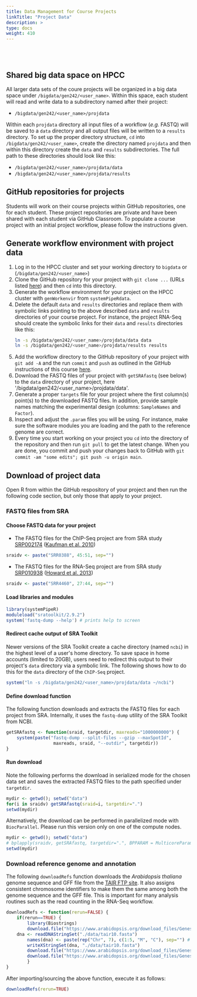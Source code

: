 ```yaml
---
title: Data Management for Course Projects
linkTitle: "Project Data"
description: >
type: docs
weight: 410
---
```


<br></br>


## Shared big data space on HPCC

All larger data sets of the coure projects will be organized in a big data space under
`/bigdata/gen242/<user_name>`. Within this space, each student will read and write data to a 
subdirectory named after their project:

+ `/bigdata/gen242/<user_name>/projdata`

Within each `projdata` directory all input files of a workflow (_e.g._ FASTQ) will be saved to 
a `data` directory and all output files will be written to a `results` directory. To set up the proper
directory structure, `cd` into `/bigdata/gen242/<user_name>`, create the directory named `projdata` 
and then within this directory create the `data` and `results` subdirectories. The full path to these 
directories should look like this:

+ `/bigdata/gen242/<user_name>/projdata/data`
+ `/bigdata/gen242/<user_name>/projdata/results`

## GitHub repositories for projects

Students will work on their course projects within GitHub repositories, one for each student.
These project repositories are private and have been shared with each student via GitHub Classroom.
To populate a course project with an initial project workflow, please follow the instructions
given.

## Generate workflow environment with project data

1. Log in to the HPCC cluster and set your working directory to `bigdata` or (`/bigdata/gen242/<user_name>`)
2. Clone the GitHub repository for your project with `git clone ...` (URLs listed [here](https://bit.ly/3n07XFB)) and then `cd` into this directory.
2. Generate the workflow environment for your project on the HPCC cluster with `genWorkenvir` from `systemPipeRdata`. 
3. Delete the default `data` and `results` directories and replace them with symbolic links pointing to the above described `data` and `results` directories 
of your course project. For instance, the project RNA-Seq should create the symbolic links for their `data` and `results` directories like this:
   ```sh 
   ln -s /bigdata/gen242/<user_name>/projdata/data data
   ln -s /bigdata/gen242/<user_name>/projdata/results results
   ```
4. Add the workflow directory to the GitHub repository of your project with `git add -A` and the run `commit` and `push` as outlined in the GitHub instructions of this course [here](https://girke.bioinformatics.ucr.edu/GEN242/tutorials/github/github/#github-basics-from-command-line). 
5. Download the FASTQ files of your project with `getSRAfastq` (see below) to the `data` directory of your project, here '/bigdata/gen242/<user_name>/projdata/data'. 
6. Generate a proper `targets` file for your project where the first column(s) point(s) to the downloaded FASTQ files. In addition, provide sample names matching the experimental design (columns: `SampleNames` and `Factor`).
7. Inspect and adjust the `.param` files you will be using. For instance, make sure the software modules you are loading and the path to the reference genome are correct. 
8. Every time you start working on your project you `cd` into the directory of the repository and then run `git pull` to get the latest change. When you are done, you commit and push your changes back to GitHub with `git commit -am "some edits"; git push -u origin main`.

## Download of project data

Open R from within the GitHub respository of your project and then run the following code section, but only those that apply to your project.

### FASTQ files from SRA

#### Choose FASTQ data for your project

+ The FASTQ files for the ChIP-Seq project are from SRA study [SRP002174](http://www.ncbi.nlm.nih.gov/sra?term=SRP002174) ([Kaufman et al. 2010](http://www.ncbi.nlm.nih.gov/pubmed/20360106))
```r
sraidv <- paste("SRR0388", 45:51, sep="") 
```

+ The FASTQ files for the RNA-Seq project are from SRA study [SRP010938](http://www.ncbi.nlm.nih.gov/sra?term=SRP010938) ([Howard et al. 2013](http://www.ncbi.nlm.nih.gov/pubmed/24098335))
```r
sraidv <- paste("SRR4460", 27:44, sep="")
```

#### Load libraries and modules

```r
library(systemPipeR)
moduleload("sratoolkit/2.9.2")
system('fastq-dump --help') # prints help to screen
```

#### Redirect cache output of SRA Toolkit 

Newer versions of the SRA Toolkit create a cache directory (named `ncbi`) in the highest level of a user's home directory. 
To save space in home accounts (limited to 20GB), users need to redirect this output to their project's
`data` directory via a symbolic link. The following shows how to do this for the `data` directory
of the `ChIP-Seq` project.

```r
system("ln -s /bigdata/gen242/<user_name>/projdata/data ~/ncbi")
```

#### Define download function
The following function downloads and extracts the FASTQ files for each project from SRA.
Internally, it uses the `fastq-dump` utility of the SRA Toolkit from NCBI.

```r
getSRAfastq <- function(sraid, targetdir, maxreads="1000000000") {
    system(paste("fastq-dump --split-files --gzip --maxSpotId", 
                  maxreads, sraid, "--outdir", targetdir))
}
```

#### Run download

Note the following performs the download in serialized mode for the chosen data set and saves the extracted FASTQ files to 
the path specified under `targetdir`.
```r
mydir <- getwd(); setwd("data")
for(i in sraidv) getSRAfastq(sraid=i, targetdir=".")
setwd(mydir)
```

Alternatively, the download can be performed in parallelized mode with `BiocParallel`. Please run this version only on one of the compute nodes.
```r
mydir <- getwd(); setwd("data")
# bplapply(sraidv, getSRAfastq, targetdir=".", BPPARAM = MulticoreParam(workers=4))
setwd(mydir)
```

### Download reference genome and annotation

The following `downloadRefs` function downloads the _Arabidopsis thaliana_ genome sequence and GFF file from the [TAIR FTP site](ftp://ftp.arabidopsis.org/home/tair/Genes/TAIR10_genome_release/). 
It also assigns consistent chromosome identifiers to make them the same among both the genome sequence and the GFF file. This is
important for many analysis routines such as the read counting in the RNA-Seq workflow.  

```r
downloadRefs <- function(rerun=FALSE) {
    if(rerun==TRUE) {
        library(Biostrings)
        download.file("https://www.arabidopsis.org/download_files/Genes/TAIR10_genome_release/TAIR10_chromosome_files/TAIR10_chr_all.fas", "./data/tair10.fasta")
	dna <- readDNAStringSet("./data/tair10.fasta")
        names(dna) <- paste(rep("Chr", 7), c(1:5, "M", "C"), sep="") # Fixes chromomse ids
        writeXStringSet(dna, "./data/tair10.fasta")
        download.file("https://www.arabidopsis.org/download_files/Genes/TAIR10_genome_release/TAIR10_gff3/TAIR10_GFF3_genes.gff", "./data/tair10.gff")
        download.file("https://www.arabidopsis.org/download_files/Genes/TAIR10_genome_release/TAIR10_functional_descriptions", "./data/tair10_functional_descriptions")
        }
}
```

After importing/sourcing the above function, execute it as follows:
```r
downloadRefs(rerun=TRUE) 
```


